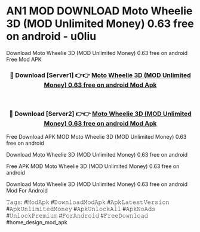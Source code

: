 # AN1 MOD DOWNLOAD Moto Wheelie 3D (MOD Unlimited Money) 0.63 free on android - u0liu
Download Moto Wheelie 3D (MOD Unlimited Money) 0.63 free on android Free Mod APK

<div align="center">
<h3>🔴 Download [Server1] 👉👉 <a href="https://apk-comot.site?title=Moto_Wheelie_3D_(MOD_Unlimited_Money)_0.63_free_on_android">Moto Wheelie 3D (MOD Unlimited Money) 0.63 free on android Mod Apk</a></h3><br>

<h3>🔴 Download [Server2] 👉👉 <a href="https://apk-comot.site?title=Moto_Wheelie_3D_(MOD_Unlimited_Money)_0.63_free_on_android">Moto Wheelie 3D (MOD Unlimited Money) 0.63 free on android Mod Apk</a></h3>
</div>


Free Download APK MOD Moto Wheelie 3D (MOD Unlimited Money) 0.63 free on android

Download Moto Wheelie 3D (MOD Unlimited Money) 0.63 free on android 

Free APK MOD Moto Wheelie 3D (MOD Unlimited Money) 0.63 free on android 

Download Moto Wheelie 3D (MOD Unlimited Money) 0.63 free on android Mod For Android

𝚃𝚊𝚐𝚜: #𝙼𝚘𝚍𝙰𝚙𝚔 #𝙳𝚘𝚠𝚗𝚕𝚘𝚊𝚍𝙼𝚘𝚍𝙰𝚙𝚔 #𝙰𝚙𝚔𝙻𝚊𝚝𝚎𝚜𝚝𝚅𝚎𝚛𝚜𝚒𝚘𝚗 #𝙰𝚙𝚔𝚄𝚗𝚕𝚒𝚖𝚒𝚝𝚎𝚍𝙼𝚘𝚗𝚎𝚢 #𝙰𝚙𝚔𝚄𝚗𝚕𝚘𝚌𝚔𝙰𝚕𝚕 #𝙰𝚙𝚔𝙽𝚘𝙰𝚍𝚜 #𝚄𝚗𝚕𝚘𝚌𝚔𝙿𝚛𝚎𝚖𝚒𝚞𝚖 #𝙵𝚘𝚛𝙰𝚗𝚍𝚛𝚘𝚒𝚍 #𝙵𝚛𝚎𝚎𝙳𝚘𝚠𝚗𝚕𝚘𝚊𝚍 #home_design_mod_apk